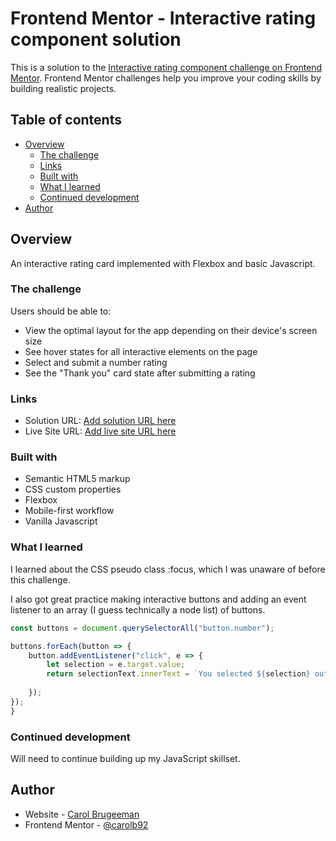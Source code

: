 # Frontend Mentor - Interactive rating component solution

This is a solution to the [Interactive rating component challenge on Frontend Mentor](https://www.frontendmentor.io/challenges/interactive-rating-component-koxpeBUmI). Frontend Mentor challenges help you improve your coding skills by building realistic projects. 

## Table of contents

- [Overview](#overview)
  - [The challenge](#the-challenge)
  - [Links](#links)
  - [Built with](#built-with)
  - [What I learned](#what-i-learned)
  - [Continued development](#continued-development)
- [Author](#author)


## Overview
An interactive rating card implemented with Flexbox and basic Javascript.

### The challenge

Users should be able to:

- View the optimal layout for the app depending on their device's screen size
- See hover states for all interactive elements on the page
- Select and submit a number rating
- See the "Thank you" card state after submitting a rating

### Links

- Solution URL: [Add solution URL here](https://github.com/carolb92/interactive-rating-component)
- Live Site URL: [Add live site URL here](https://carolb92.github.io/interactive-rating-component/)


### Built with

- Semantic HTML5 markup
- CSS custom properties
- Flexbox
- Mobile-first workflow
- Vanilla Javascript

### What I learned

I learned about the CSS pseudo class :focus, which I was unaware of before this challenge. 

I also got great practice making interactive buttons and adding an event listener to an array (I guess technically a node list) of buttons.

```js
const buttons = document.querySelectorAll("button.number");

buttons.forEach(button => {
    button.addEventListener("click", e => {
        let selection = e.target.value;
        return selectionText.innerText = `You selected ${selection} out of 5`;
        
    });
});
}
```

### Continued development

Will need to continue building up my JavaScript skillset.


## Author

- Website - [Carol Brugeeman](https://github.com/carolb92)
- Frontend Mentor - [@carolb92](https://www.frontendmentor.io/profile/carolb92)

